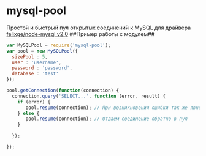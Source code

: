 mysql-pool
==========

Простой и быстрый пул открытых соединений к MySQL для драйвера [felixge/node-mysql v2.0](https://github.com/felixge/node-mysql)
##Пример работы с модулем##
```javascript
var MySQLPool = require('mysql-pool');
var pool = new MySQLPool({
  sizePool : 5,
  user : 'username',
  password : 'password',
  database : 'test'
});

pool.getConnection(function(connection) {
  connection.query('SELECT...', function (error, result) {
    if (error) {
       pool.resume(connection); // При возникновении ошибки так же явно надо вернуть соединение в пул.
    } else {
       pool.resume(connection); // Отдаем соединение обратно в пул  
    }
    
  });

});
```